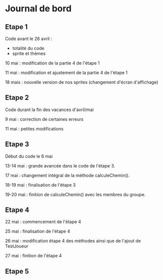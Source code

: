 # Journal de bord

## Etape 1 

Code 
avant le 26 avril :
* totalité du code
* sprite et thèmes 

10 mai : modification de la partie 4 de l'étape 1 

11 mai : modification et ajustement de la partie 4 de l'étape 1

18 mais : nouvelle version de nos sprites (changement d'écran d'affichage)
## Etape 2
Code durant la fin des vacances d'avril/mai

9 mai : correction de certaines erreurs

11 mai : petites modifications 


## Etape 3 

Début du code le 6 mai

13-14 mai : grande avancée dans le code de l'étape 3.

17 mai : changement intégral de la méthode calculeChemin().

18-19 mai : finalisation de l'étape 3

19-20 mai : finition de calculeChemin() avec les membres du groupe.

## Etape 4

22 mai : commencement de l'étape 4

25 mai : finalisation de l'étape 4

26 mai : modification étape 4 des méthodes ainsi que de l'ajout de TestJoueur

27 mai : finition de l'étape 4

## Etape 5 

